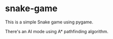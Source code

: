 # snake-game

This is a simple Snake game using pygame.

There's an AI mode using A* pathfinding algorithm.
